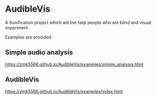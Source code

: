 # AudibleVis

A Sonification project which aid the help people who are blind and visual impariment.

Examples are provided:

## Simple audio analysis

https://zmk5566.github.io/AudibleVis/examples/simple_analysis.html

## AudibleVis

https://zmk5566.github.io/AudibleVis/examples/index.html 

